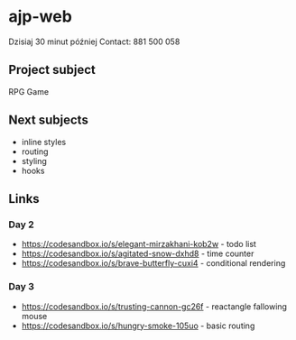# ajp-web

Dzisiaj 30 minut później
Contact: 881 500 058

## Project subject
RPG Game

## Next subjects
* inline styles
* routing
* styling
* hooks

## Links
### Day 2
* https://codesandbox.io/s/elegant-mirzakhani-kob2w - todo list
* https://codesandbox.io/s/agitated-snow-dxhd8 - time counter
* https://codesandbox.io/s/brave-butterfly-cuxi4 - conditional rendering

### Day 3
* https://codesandbox.io/s/trusting-cannon-gc26f - reactangle fallowing mouse
* https://codesandbox.io/s/hungry-smoke-105uo - basic routing

